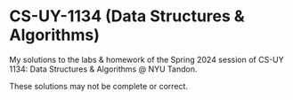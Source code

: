 # CS-UY-1134 (Data Structures & Algorithms)
My solutions to the labs &amp; homework of the Spring 2024 session of CS-UY 1134: Data Structures & Algorithms @ NYU Tandon.

These solutions may not be complete or correct.
